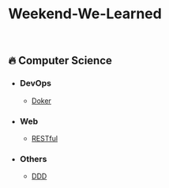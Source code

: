 # Weekend-We-Learned

<br>

## 🔥 Computer Science

- ### DevOps

  - [Doker](https://github.com/bs-b-s/WWL/blob/main/devOps/docker.md)


- ### Web

  - [RESTful](https://github.com/bs-b-s/WWL/blob/main/web/RESTful.md) 

- ### Others
  - [DDD](https://github.com/bs-b-s/WWL/blob/main/others/DDD.md)
